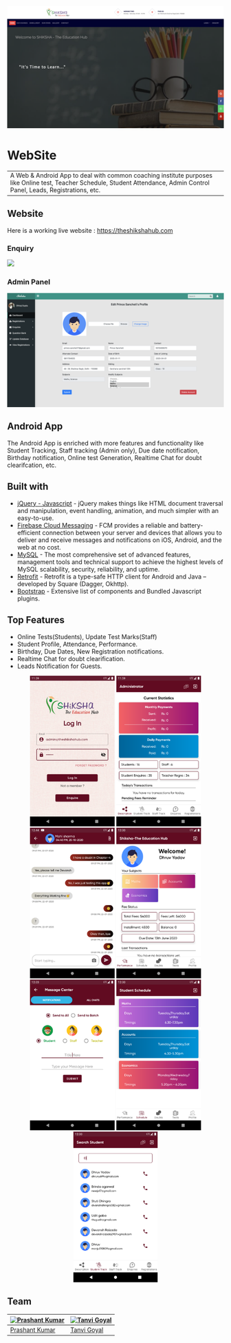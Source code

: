 # ![Website](https://raw.githubusercontent.com/Prashant-123/Shiksha/master/Screenshots/Website.png)
# WebSite
<table>
<tr>
<td>
  A Web & Android App to deal with common coaching institute purposes like Online test, Teacher Schedule, Student Attendance, Admin Control Panel, Leads, Registrations, etc.
</td>
</tr>
</table>


## Website
Here is a working live website :  https://theshikshahub.com

### Enquiry
![](https://raw.githubusercontent.com/Prashant-123/Shiksha/master/Screenshots/Enquiry.png)

### Admin Panel
![](https://raw.githubusercontent.com/Prashant-123/Shiksha/master/Screenshots/StudentDetails.png)


## Android App
The Android App is enriched with more features and functionality like Student Tracking, Staff tracking (Admin only), Due date notification, Birthday notification, Online test Generation, Realtime Chat for doubt clearifcation, etc.  

## Built with 

- [jQuery - Javascript](https://jquery.com/) - jQuery makes things like HTML document traversal and manipulation, event handling, animation, and much simpler with an easy-to-use.
- [Firebase Cloud Messaging](https://firebase.google.com/products/cloud-messaging/) - FCM provides a reliable and battery-efficient connection between your server and devices that allows you to deliver and receive messages and notifications on iOS, Android, and the web at no cost.
- [MySQL](https://www.mysql.com/) - The most comprehensive set of advanced features, management tools and technical support to achieve the highest levels of MySQL scalability, security, reliability, and uptime.
- [Retrofit](https://www.baeldung.com/retrofit/) - Retrofit is a type-safe HTTP client for Android and Java – developed by Square (Dagger, Okhttp).
- [Bootstrap](http://getbootstrap.com/) - Extensive list of components and  Bundled Javascript plugins.


## Top Features
- Online Tests(Students), Update Test Marks(Staff)
- Student Profile, Attendance, Performance.
- Birthday, Due Dates, New Registration notifications.
- Realtime Chat for doubt clearification.
- Leads Notification for Guests.


<p align="center">
  <img src = "https://raw.githubusercontent.com/Prashant-123/Shiksha/master/Screenshots/1.png" wigth="150" height="350"> <img src = "https://raw.githubusercontent.com/Prashant-123/Shiksha/master/Screenshots/2.png" wigth="150" height="350"> <img src = "https://raw.githubusercontent.com/Prashant-123/Shiksha/master/Screenshots/3.png" wigth="150" height="350"> <img src = "https://raw.githubusercontent.com/Prashant-123/Shiksha/master/Screenshots/4.png" wigth="150" height="350"> <img src = "https://raw.githubusercontent.com/Prashant-123/Shiksha/master/Screenshots/5.png" wigth="150" height="350"> <img src = "https://raw.githubusercontent.com/Prashant-123/Shiksha/master/Screenshots/6.png" wigth="150" height="350"> <img src = "https://raw.githubusercontent.com/Prashant-123/Shiksha/master/Screenshots/7.png" wigth="150" height="350">
</p>

## Team

[![Prashant Kumar](https://avatars3.githubusercontent.com/u/21136317?s=144&v=3)](https://github.com/Prashant-123/)  | [![Tanvi Goyal](https://avatars2.githubusercontent.com/u/32615769?s=144&v=3)](https://github.com/Tanvi-Goyal/)
---|---
[Prashant Kumar](https://github.com/Prashant-123/) |[Tanvi Goyal](https://github.com/Tanvi-Goyal/)
